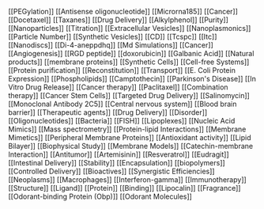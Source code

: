 [[PEGylation]]
[[Antisense oligonucleotide]]
[[Microrna185]]
[[Cancer]]
[[Docetaxel]]
[[Taxanes]]
[[Drug Delivery]]
[[Alkylphenol]]
[[Purity]]
[[Nanoparticles]]
[[Titration]]
[[Extracellular Vesicles]]
[[Nanoplasmonics]]
[[Particle Number]]
[[Synthetic Vesicles]]
[[CD]]
[[Tcspc]]
[[Itc]]
[[Nanodiscs]]
[[Di-4-aneppdhq]]
[[Md Simulations]]
[[Cancer]]
[[Angiogenesis]]
[[RGD peptide]]
[[doxorubicin]]
[[Galbanic Acid]]
[[Natural products]]
[[membrane proteins]]
[[Synthetic Cells]]
[[Cell-free Systems]]
[[Protein purification]]
[[Reconstitution]]
[[Transport]]
[[E. Coli Protein Expression]]
[[Phospholipids]]
[[Camptothecin]]
[[Parkinson's Disease]]
[[In Vitro Drug Release]]
[[Cancer therapy]]
[[Paclitaxel]]
[[Combination therapy]]
[[Cancer Stem Cells]]
[[Targeted Drug Delivery]]
[[Salinomycin]]
[[Monoclonal Antibody 2C5]]
[[Central nervous system]]
[[Blood brain barrier]]
[[Therapeutic agents]]
[[Drug Delivery]]
[[Disorder]]
[[Oligonucleotides]]
[[Bacteria]]
[[FISH]]
[[Lipoplexes]]
[[Nucleic Acid Mimics]]
[[Mass spectrometry]]
[[Protein-lipid Interactions]]
[[Membrane Mimetics]]
[[Peripheral Membrane Proteins]]
[[Antioxidant activity]]
[[Lipid Bilayer]]
[[Biophysical Study]]
[[Membrane Models]]
[[Catechin-membrane Interaction]]
[[Antitumor]]
[[Artemisinin]]
[[Resveratrol]]
[[Eudragit]]
[[Intestinal Delivery]]
[[Stability]]
[[Encapsulation]]
[[biopolymers]]
[[Controlled Delivery]]
[[Bioactives]]
[[Synergistic Efficiencies]]
[[Neoplasms]]
[[Macrophages]]
[[Interferon-gamma]]
[[Immunotherapy]]
[[Structure]]
[[Ligand]]
[[Protein]]
[[Binding]]
[[Lipocalin]]
[[Fragrance]]
[[Odorant-binding Protein (Obp)]]
[[Odorant Molecules]]
